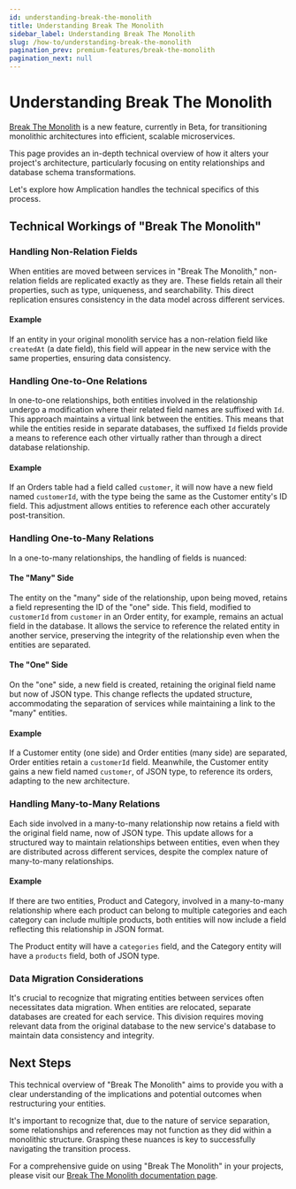```yaml
---
id: understanding-break-the-monolith
title: Understanding Break The Monolith
sidebar_label: Understanding Break The Monolith
slug: /how-to/understanding-break-the-monolith
pagination_prev: premium-features/break-the-monolith
pagination_next: null
---
```


# Understanding Break The Monolith

[Break The Monolith](/break-the-monolith) is a new feature, currently in Beta, for transitioning monolithic architectures into efficient, scalable microservices.

This page provides an in-depth technical overview of how it alters your project's architecture, particularly focusing on entity relationships and database schema transformations.

Let's explore how Amplication handles the technical specifics of this process.

## Technical Workings of "Break The Monolith"

### Handling Non-Relation Fields

When entities are moved between services in "Break The Monolith," non-relation fields are replicated exactly as they are. These fields retain all their properties, such as type, uniqueness, and searchability. This direct replication ensures consistency in the data model across different services.

#### Example

If an entity in your original monolith service has a non-relation field like `createdAt` (a date field), this field will appear in the new service with the same properties, ensuring data consistency.

### Handling One-to-One Relations

In one-to-one relationships, both entities involved in the relationship undergo a modification where their related field names are suffixed with `Id`. This approach maintains a virtual link between the entities. This means that while the entities reside in separate databases, the suffixed `Id` fields provide a means to reference each other virtually rather than through a direct database relationship.

#### Example

If an Orders table had a field called `customer`, it will now have a new field named `customerId`, with the type being the same as the Customer entity's ID field. This adjustment allows entities to reference each other accurately post-transition.

### Handling One-to-Many Relations

In a one-to-many relationships, the handling of fields is nuanced:

#### The "Many" Side

The entity on the "many" side of the relationship, upon being moved, retains a field representing the ID of the "one" side. This field, modified to `customerId` from `customer` in an Order entity, for example, remains an actual field in the database. It allows the service to reference the related entity in another service, preserving the integrity of the relationship even when the entities are separated.

#### The "One" Side

On the "one" side, a new field is created, retaining the original field name but now of JSON type. This change reflects the updated structure, accommodating the separation of services while maintaining a link to the "many" entities.

#### Example

If a Customer entity (one side) and Order entities (many side) are separated, Order entities retain a `customerId` field. Meanwhile, the Customer entity gains a new field named `customer`, of JSON type, to reference its orders, adapting to the new architecture.

### Handling Many-to-Many Relations

Each side involved in a many-to-many relationship now retains a field with the original field name, now of JSON type. This update allows for a structured way to maintain relationships between entities, even when they are distributed across different services, despite the complex nature of many-to-many relationships.

#### Example

If there are two entities, Product and Category, involved in a many-to-many relationship where each product can belong to multiple categories and each category can include multiple products, both entities will now include a field reflecting this relationship in JSON format.

The Product entity will have a `categories` field, and the Category entity will have a `products` field, both of JSON type.

### Data Migration Considerations

It's crucial to recognize that migrating entities between services often necessitates data migration. When entities are relocated, separate databases are created for each service. This division requires moving relevant data from the original database to the new service's database to maintain data consistency and integrity.

## Next Steps

This technical overview of "Break The Monolith" aims to provide you with a clear understanding of the implications and potential outcomes when restructuring your entities.

It's important to recognize that, due to the nature of service separation, some relationships and references may not function as they did within a monolithic structure. Grasping these nuances is key to successfully navigating the transition process.

For a comprehensive guide on using "Break The Monolith" in your projects, please visit our [Break The Monolith documentation page](/break-the-monolith).
